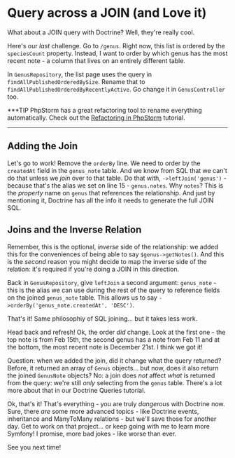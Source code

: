 # Query across a JOIN (and Love it)

What about a JOIN query with Doctrine? Well, they're really cool.

Here's our *last* challenge. Go to `/genus`. Right now, this list is ordered by the
`speciesCount` property. Instead, I want to order by which genus has the most recent
note - a column that lives on an entirely different table.

In `GenusRepository`, the list page uses the query in `findAllPublishedOrderedBySize`.
Rename that to `findAllPublishedOrderedByRecentlyActive`. Go change it in
`GenusController` too.

***TIP
PhpStorm has a great refactoring tool to rename everything automatically. Check out
the [Refactoring in PhpStorm](http://knpuniversity.com/screencast/phpstorm/refactoring) tutorial.
***

## Adding the Join

Let's go to work! Remove the `orderBy` line. We need to order by the `createdAt`
field in the `genus_note` table. And we know from SQL that we can't do that unless
we *join* over to that table. Do that with, `->leftJoin('genus')` - because that's
the alias we set on line 15 - `genus.notes`. Why `notes`? This is the *property*
name on `genus` that references the relationship. And just by mentioning it, Doctrine
has all the info it needs to generate the full JOIN SQL.

## Joins and the Inverse Relation

Remember, this is the optional, *inverse* side of the relationship: we added this
for the conveniences of being able to say `$genus->getNotes()`. And this is the
*second* reason you might decide to map the inverse side of the relation: it's required
if you're doing a JOIN in this direction.

Back in `GenusRepository`, give `leftJoin` a second argument: `genus_note` - this
is the alias we can use during the rest of the query to reference fields on the joined
`genus_note` table. This allows us to say `->orderBy('genus_note.createdAt', 'DESC')`.

That's it! Same philosophiy of SQL joining... but it takes less work.

Head back and refresh! Ok, the order *did* change. Look at the first one - the top
note is from Feb 15th, the second genus has a note from Feb 11 and at the bottom,
the most recent note is December 21st. I think we got it!

Question: when we added the join, did it change what the query returned? Before,
it returned an array of `Genus` objects... but now, does it also return the joined
`GenusNote` objects? No: a join does *not* affect *what* is returned from the query:
we're still *only* selecting from the `genus` table. There's a lot more about that
in our Doctrine Queries tutorial.

Ok, that's it! That's everything - you are truly *dangerous* with Doctrine now.
Sure, there *are* some more advanced topics - like Doctrine events, inheritance
and ManyToMany relations - but we'll save those for another day. Get to work on
that project... or keep going with me to learn more Symfony! I promise, more bad
jokes - like worse than ever.

See you next time!
